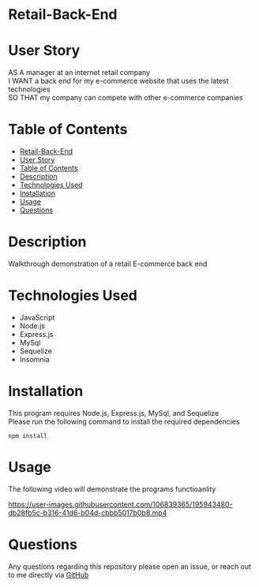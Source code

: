 # Retail-Back-End

# User Story 
AS A manager at an internet retail company
<br>
I WANT a back end for my e-commerce website that uses the latest technologies
<br>
SO THAT my company can compete with other e-commerce companies

# Table of Contents 
- [Retail-Back-End](#retail-back-end)
- [User Story](#user-story)
- [Table of Contents](#table-of-contents)
- [Description](#description)
- [Technologies Used](#technologies-used)
- [Installation](#installation)
- [Usage](#usage)
- [Questions](#questions)


# Description 
Walkthrough demonstration of a retail E-commerce back end 

# Technologies Used
- JavaScript 
- Node.js
- Express.js
- MySql 
- Sequelize 
- Insomnia 

# Installation 
This program requires Node.js, Express.js, MySql, and Sequelize 
<br>
Please run the following command to install the required dependencies 
<pre><code>npm install</code></pre>

# Usage
The following video will demonstrate the programs functioanlity 
<br>

https://user-images.githubusercontent.com/106839365/195943480-db28fb5c-b316-41d6-b04d-cbbb5017b0b8.mp4


# Questions 
Any questions regarding this repository please open an issue, or reach out to me directly via <a href="https://github.com/ferrell4">GitHub</a> 
